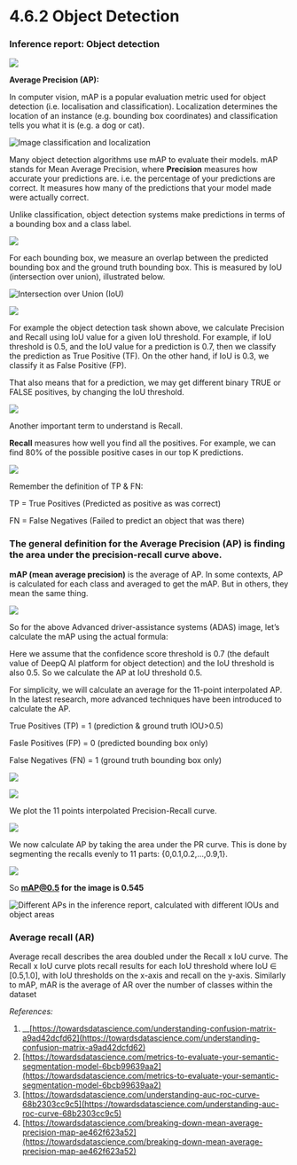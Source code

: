 # 4.6.2 Object Detection

### Inference report: Object detection

![](../../.gitbook/assets/con-4-6-3-4.png)

**Average Precision (AP):**

In computer vision, mAP is a popular evaluation metric used for object detection (i.e. localisation and classification). Localization determines the location of an instance (e.g. bounding box coordinates) and classification tells you what it is (e.g. a dog or cat).

![Image classification and localization](../../.gitbook/assets/con-4-6-23.png)

Many object detection algorithms use mAP to evaluate their models. mAP stands for Mean Average Precision, where **Precision** measures how accurate your predictions are. i.e. the percentage of your predictions are correct. It measures how many of the predictions that your model made were actually correct.

Unlike classification, object detection systems make predictions in terms of a bounding box and a class label.

![](../../.gitbook/assets/con-4-6-24.png)

For each bounding box, we measure an overlap between the predicted bounding box and the ground truth bounding box. This is measured by IoU (intersection over union), illustrated below.

![Intersection over Union (IoU)](../../.gitbook/assets/con-4-6-26.png)

![](../../.gitbook/assets/con-4-6-27.png)

For example the object detection task shown above, we calculate Precision and Recall using IoU value for a given IoU threshold. For example, if IoU threshold is 0.5, and the IoU value for a prediction is 0.7, then we classify the prediction as True Positive (TF). On the other hand, if IoU is 0.3, we classify it as False Positive (FP).

That also means that for a prediction, we may get different binary TRUE or FALSE positives, by changing the IoU threshold.

![](../../.gitbook/assets/con-4-6-28.png)

Another important term to understand is Recall.

**Recall** measures how well you find all the positives. For example, we can find 80% of the possible positive cases in our top K predictions.

![](../../.gitbook/assets/con-4-6-10.png)

Remember the definition of TP & FN:

TP = True Positives (Predicted as positive as was correct)

FN = False Negatives (Failed to predict an object that was there)

### **The general definition for the Average Precision (AP) is finding the area under the precision-recall curve above.**

**mAP (mean average precision)** is the average of AP. In some contexts, AP is calculated for each class and averaged to get the mAP. But in others, they mean the same thing.

![](../../.gitbook/assets/con-4-6-29.png)

So for the above Advanced driver-assistance systems (ADAS) image, let’s calculate the mAP using the actual formula:

Here we assume that the confidence score threshold is 0.7 (the default value of DeepQ AI platform for object detection) and the IoU threshold is also 0.5. So we calculate the AP at IoU threshold 0.5.

For simplicity, we will calculate an average for the 11-point interpolated AP. In the latest research, more advanced techniques have been introduced to calculate the AP.

True Positives (TP) = 1 (prediction & ground truth IOU>0.5)

Fasle Positives (FP) = 0 (predicted bounding box only)

False Negatives (FN) = 1 (ground truth bounding box only)

![](../../.gitbook/assets/con-4-6-30.png)

![](../../.gitbook/assets/con-4-6-31.png)

We plot the 11 points interpolated Precision-Recall curve.

![](../../.gitbook/assets/con-4-6-32.png)

We now calculate AP by taking the area under the PR curve. This is done by segmenting the recalls evenly to 11 parts: {0,0.1,0.2,…,0.9,1}.

![](../../.gitbook/assets/con-4-6-33.png)

So **mAP@0.5 for the image is 0.545**

![Different APs in the inference report, calculated with different IOUs and object areas](../../.gitbook/assets/con-4-6-34.png)

### **Average recall (AR)**

Average recall describes the area doubled under the Recall x IoU curve. The Recall x IoU curve plots recall results for each IoU threshold where IoU ∈ \[0.5,1.0], with IoU thresholds on the x-axis and recall on the y-axis. Similarly to mAP, mAR is the average of AR over the number of classes within the dataset

_References:_

1. \_\_[https://towardsdatascience.com/understanding-confusion-matrix-a9ad42dcfd62](https://towardsdatascience.com/understanding-confusion-matrix-a9ad42dcfd62)
2. [https://towardsdatascience.com/metrics-to-evaluate-your-semantic-segmentation-model-6bcb99639aa2](https://towardsdatascience.com/metrics-to-evaluate-your-semantic-segmentation-model-6bcb99639aa2)
3. [https://towardsdatascience.com/understanding-auc-roc-curve-68b2303cc9c5](https://towardsdatascience.com/understanding-auc-roc-curve-68b2303cc9c5)
4. [https://towardsdatascience.com/breaking-down-mean-average-precision-map-ae462f623a52](https://towardsdatascience.com/breaking-down-mean-average-precision-map-ae462f623a52)

